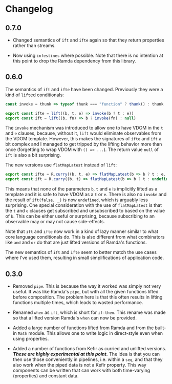 # Changelog

## 0.7.0

* Changed semantics of `ift` and `ifte` again so that they return properties
  rather than streams.

* Now using `infestines` where possible.  Note that there is no intention at
  this point to drop the Ramda dependency from this library.

## 0.6.0

The semantics of `ift` and `ifte` have been changed.  Previously they were a
kind of `lift`ed conditionals:

```js
const invoke = thunk => typeof thunk === "function" ? thunk() : thunk

export const ifte = lift((b, t, e) => invoke(b ? t : e))
export const ift = lift((b, fn) => b ? invoke(fn) : null)
```

The `invoke` mechanism was introduced to allow one to have VDOM in the `t` and
`e` clauses, because, without it, `lift` would eliminate observables from the
VDOM template.  However, this makes the signatures of `ifte` and `ift` a bit
complex and I managed to get tripped by the lifting behavior more than once
(forgetting to wrap VDOM with `() => ...`).  The return value `null` of `ift` is
also a bit surprising.

The new versions use `flatMapLatest` instead of `lift`:

```js
export const ifte = R.curry((b, t, e) => flatMapLatest(b => b ? t : e, b))
export const ift = R.curry((b, t) => flatMapLatest(b => b ? t : undefined, b))
```

This means that none of the parameters `b`, `t` and `e` is implicitly lifted as
a template and it is safe to have VDOM as a `t` or `e`.  There is also no
`invoke` and the result of `ift(false, _)` is now `undefined`, which is arguably
less surprising.  One special consideration with the use of `flatMapLatest` is
that the `t` and `e` clauses get subscribed and unsubscribed to based on the
value of `b`.  This can be either useful or surprising, because subscribing to
an observable may or may not cause side-effects.

Note that `ift` and `ifte` now work in a kind of lazy manner similar to what
core language conditionals do.  This is also different from what combinators
like `and` and `or` do that are just lifted versions of Ramda's functions.

The new semantics of `ift` and `ifte` seem to better match the use cases where
I've used them, resulting in small simplifications of application code.

## 0.3.0

* Removed `pipe`.  This is because the way it worked was simply not very useful.
  It was like Ramda's `pipe`, but with all the given functions lifted before
  composition.  The problem here is that this often results in lifting functions
  multiple times, which leads to wasted performance.

* Renamed `when` as `ift`, which is short for `if-then`.  This rename was made
  so that a lifted version Ramda's `when` can now be provided.

* Added a large number of functions lifted from Ramda and from the built-in
  `Math` module.  This allows one to write logic in direct-style even when using
  properties.

* Added a number of functions from Kefir as curried and unlifted versions.
  **_These are highly experimental at this point._** The idea is that you can
  then use those conveniently in pipelines, i.e. within a `seq`, and that they
  also work when the piped data is not a Kefir property.  This way components
  can be written that can work with both time-varying (properties) and constant
  data.
